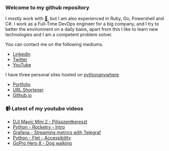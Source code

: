 ### Welcome to my github repository

I mostly work with [:snake:](https://www.python.org/), but I am also experienced in Ruby, Go, Powershell and C#. I work as a Full-Time DevOps engineer for a big company, and I try to better the environment on a daily basis, apart from this I like to learn new technologies and I am a competent problem solver.

You can contact me on the following mediums.
- [Linkedin](https://www.linkedin.com/in/r3ap3rpy)
- [Twitter](https://twitter.com/r3ap3rpy)
- [YouTube](https://www.youtube.com/channel/UC1qkMXH8d2I9DDAtBSeEHqg)

I have three personal sites hosted on [pythonanywhere](https://www.pythonanywhere.com/)
- [Portfolio](http://r3ap3rpy.pythonanywhere.com/)
- [URL Shortener](http://shortenpy.pythonanywhere.com/)
- [Github.io](https://r3ap3rpy.github.io/)

### :video_camera: Latest of my youtube videos
<!-- YOUTUBE:START -->
- [DJI Mavic Mini 2  - Pilisszentkereszt](https://www.youtube.com/watch?v=GDM_udGAClo)
- [Python - Rocketry - Intro](https://www.youtube.com/watch?v=b24x_ZcCaoA)
- [Grafana - Streaming metrics with Telegraf](https://www.youtube.com/watch?v=cO_oLOjZXgo)
- [Python - Flet - Accessibility](https://www.youtube.com/watch?v=mdGGSvD-Wvk)
- [GoPro Hero 8 - Dog walking](https://www.youtube.com/watch?v=N4Jms9S7DxE)
<!-- YOUTUBE:END -->

